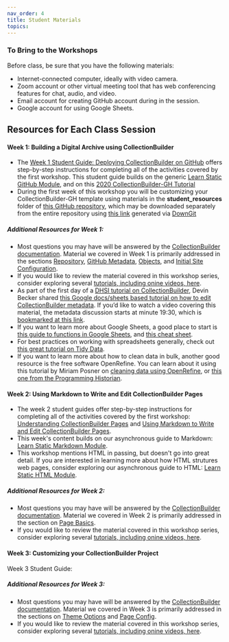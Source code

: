 ```yaml
---
nav_order: 4
title: Student Materials
topics: 
---
```


### To Bring to the Workshops
Before class, be sure that you have the following materials:
- Internet-connected computer, ideally with video camera. 
- Zoom account or other virtual meeting tool that has web conferencing features for chat, audio, and video. 
- Email account for creating GitHub account during in the session. 
- Google account for using Google Sheets.

## Resources for Each Class Session

#### Week 1: Building a Digital Archive using CollectionBuilder
- The [Week 1 Student Guide: Deploying CollectionBuilder on GitHub](https://github.com/learn-static/collectionbuilder-workshop/blob/main/intro-github.md#deploying-collectionbuilder-on-github) offers step-by-step instructions for completing all of the activities covered by the first workshop. This student guide builds on the generic [Learn Static GitHub Module](https://github.com/learn-static/foundations-0-github), and on this [2020 CollectionBuilder-GH Tutorial](https://collectionbuilder.github.io/workshop/gh/)
- During the first week of this workshop you will be customizing your CollectionBuilder-GH template using materials in the **student_resources** folder of [this GitHub repository](https://github.com/learn-static/collectionbuilder-workshop), which may be downloaded separately from the entire repository using [this link](https://downgit.github.io/#/home?url=https://github.com/learn-static/collectionbuilder-workshop/tree/main/student_materials) generated via [DownGit](https://downgit.github.io/#/home) 

##### Additional Resources for Week 1:
- Most questions you may have will be answered by the [CollectionBuilder documentation](https://collectionbuilder.github.io/cb-docs/). Material we covered in Week 1 is primarily addressed in the sections [Repository](https://collectionbuilder.github.io/cb-docs/docs/repository/), [GitHub Metadata](https://collectionbuilder.github.io/cb-docs/docs/metadata/gh_metadata/), [Objects](https://collectionbuilder.github.io/cb-docs/docs/objects/gh-objects/), and [Initial Site Configuration](https://collectionbuilder.github.io/cb-docs/docs/config/).
- If you would like to review the material covered in this workshop series, consider exploring several [tutorials, including onine videos, here](https://collectionbuilder.github.io/tutorials.html).
- As part of the first day of a [DHSI tutorial on CollectionBuilder](https://collectionbuilder.github.io/workshop/dhsi/day1.html), Devin Becker shared [this Google docs/sheets based tutorial on how to edit CollectionBuilder metadata](https://docs.google.com/document/d/1KXQMR4CalRgpF9T_UKDlC-JDvPDorK9E8R838cmhAX8/edit). If you’d like to watch a video covering this material, the metadata discussion starts at minute 19:30, which is [bookmarked at this link](https://youtu.be/ZPOKRpxGJqg?t=1170).
- If you want to learn more about Google Sheets, a good place to start is [this guide to functions in Google Sheets](https://support.google.com/a/users/answer/46977?hl=en&ref_topic=9296423), and [this cheat sheet](https://support.google.com/a/users/answer/9300022).
- For best practices on working with spreadsheets generally, check out [this great tutorial on Tidy Data](https://librarycarpentry.org/lc-spreadsheets/).
- If you want to learn more about how to clean data in bulk, another good resource is the free software OpenRefine. You can learn about it using this tutorial by Miriam Posner on [cleaning data using OpenRefine](https://github.com/miriamposner/get-started-with-openrefine/blob/master/get-started-with-openrefine.md), or [this one from the Programming Historian](http://programminghistorian.org/en/lessons/cleaning-data-with-openrefine). 

#### Week 2: Using Markdown to Write and Edit CollectionBuilder Pages
- The week 2 student guides offer step-by-step instructions for completing all of the activities covered by the first workshop: [Understanding CollectionBuilder Pages](https://github.com/learn-static/collectionbuilder-workshop/blob/main/understanding_pages.md#understanding-collectionbuilder-pages) and [Using Markdown to Write and Edit CollectionBuilder Pages](https://github.com/learn-static/collectionbuilder-workshop/blob/main/markdown.md#using-markdown-to-write-and-edit-collectionbuilder-pages). 
- This week's content builds on our asynchronous guide to Markdown: [Learn Static Markdown Module](https://github.com/learn-static/foundations-2-markdown).
- This workshop mentions HTML in passing, but doesn't go into great detail. If you are interested in learning more about how HTML strutures web pages, consider exploring our asynchronous guide to HTML: [Learn Static HTML Module](https://github.com/learn-static/foundations-1-html).

##### Additional Resources for Week 2:
- Most questions you may have will be answered by the [CollectionBuilder documentation](https://collectionbuilder.github.io/cb-docs/). Material we covered in Week 2 is primarily addressed in the section on [Page Basics](https://collectionbuilder.github.io/cb-docs/docs/pages/basics/).
- If you would like to review the material covered in this workshop series, consider exploring several [tutorials, including onine videos, here](https://collectionbuilder.github.io/tutorials.html).

#### Week 3: Customizing your CollectionBuilder Project
Week 3 Student Guide: 

##### Additional Resources for Week 3:
- Most questions you may have will be answered by the [CollectionBuilder documentation](https://collectionbuilder.github.io/cb-docs/). Material we covered in Week 3 is primarily addressed in the sections on [Theme Options](https://collectionbuilder.github.io/cb-docs/docs/theme/) and [Page Config](https://collectionbuilder.github.io/cb-docs/docs/customization/).
- If you would like to review the material covered in this workshop series, consider exploring several [tutorials, including onine videos, here](https://collectionbuilder.github.io/tutorials.html).
